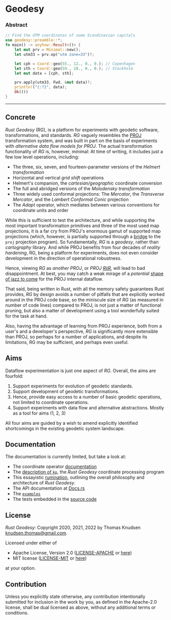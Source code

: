 # Geodesy

### Abstract

```rust
// Find the UTM coordinates of some Scandinavian capitals
use geodesy::preamble::*;
fn main() -> anyhow::Result<()> {
    let mut prv = Minimal::new();
    let utm33 = prv.op("utm zone=33")?;

    let cph = Coord::geo(55., 12., 0., 0.); // Copenhagen
    let sth = Coord::geo(59., 18., 0., 0.); // Stockholm
    let mut data = [cph, sth];

    prv.apply(utm33, Fwd, &mut data)?;
    println!("{:?}", data);
    Ok(())
}
```

---

## Concrete

*Rust Geodesy* (RG), is a platform for experiments with geodetic software, transformations, and standards. *RG* vaguely resembles the [PROJ](https://proj.org) transformation system, and was built in part on the basis of experiments with *alternative data flow models for PROJ*. The actual transformation functionality of *RG* is, however, minimal: At time of writing, it includes just a few low level operations, including:

- The three, six, seven, and fourteen-parameter versions of the *Helmert transformation*
- Horizontal and vertical *grid shift* operations
- Helmert's companion, the *cartesian/geographic* coordinate conversion
- The full and abridged versions of the *Molodensky transformation*
- Three widely used conformal projections: The *Mercator*, the *Transverse Mercator*, and the *Lambert Conformal Conic* projection
- The *Adapt* operator, which mediates between various conventions for coordinate units and order

While this is sufficient to test the architecture, and while supporting the most important transformation primitives and three of the most used map projections, it is a far cry from PROJ's enormous gamut of supported map projections (which, however, is partially supported through a [bridge](/ruminations/002-rumination.md/#operator-proj) to the `proj` projection program). So fundamentally, *RG* is a *geodesy*, rather than *cartography* library. And while PROJ benefits from four decades of *reality hardening*, RG, being a platform for experiments, does not even consider development in the direction of operational robustness.

Hence, viewing *RG* as *another PROJ*, or *PROJ [RiiR](https://acronyms.thefreedictionary.com/RIIR)*, will lead to bad disappointment. At best, you may catch a weak mirage of a *potential* [shape of jazz to come](https://en.wikipedia.org/wiki/The_Shape_of_Jazz_to_Come) for the PROJ internal dataflow.

That said, being written in Rust, with all the memory safety guarantees Rust provides, *RG* by design avoids a number of pitfalls that are explicitly worked around in the PROJ code base, so the miniscule size of *RG* (as measured in number of code lines) compared to PROJ, is not just a matter of functional pruning, but also a matter of development using a tool wonderfully suited for the task at hand.

Also, having the advantage of learning from PROJ experience, both from a user's and a developer's perspective, *RG* is significantly more extensible than PROJ, so perhaps for a number of applications, and despite its limitations, RG may be sufficient, and perhaps even useful.

## Aims

Dataflow experimentation is just one aspect of *RG*. Overall, the aims are fourfold:

1. Support experiments for evolution of geodetic standards.
2. Support development of geodetic transformations.
3. Hence, provide easy access to a number of basic geodetic operations, not limited to coordinate operations.
4. Support experiments with data flow and alternative abstractions. Mostly as a tool for aims (1, 2, 3)

All four aims are guided by a wish to amend explicitly identified shortcomings in the existing geodetic system landscape.

## Documentation

The documentation is currently limited, but take a look at:

- The coordinate operator [documentation](/ruminations/002-rumination.md)
- The [description of `kp`](/ruminations/003-rumination.md), the *Rust Geodesy* coordinate processing program
- This essayistic [rumination](/ruminations/000-rumination.md), outlining the overall philosophy and architecture of *Rust Geodesy*.
- The API documentation at [Docs.rs](https://docs.rs/geodesy)
- The [`examples`](/examples/)
- The tests embedded in the [source code](/src/)

## License

*Rust Geodesy*: Copyright 2020, 2021, 2022 by Thomas Knudsen <knudsen.thomas@gmail.com>.

Licensed under either of

- Apache License, Version 2.0
  ([LICENSE-APACHE](LICENSE-APACHE) or [here](http://www.apache.org/licenses/LICENSE-2.0))
- MIT license
  ([LICENSE-MIT](LICENSE-MIT) or [here](http://opensource.org/licenses/MIT))

at your option.

## Contribution

Unless you explicitly state otherwise, any contribution intentionally submitted for inclusion in the work by you, as defined in the Apache-2.0 license, shall be dual licensed as above, without any additional terms or conditions.
